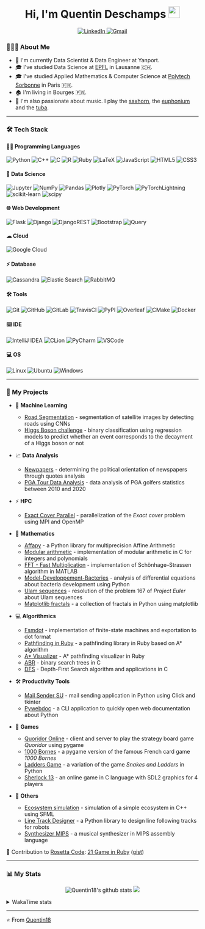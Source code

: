 <h1 align="center">Hi, I'm Quentin Deschamps <img src = "https://raw.githubusercontent.com/MartinHeinz/MartinHeinz/master/wave.gif" width = 30></h1>

<p align="center">
    <a target="_blank" href="https://www.linkedin.com/in/quentin-deschamps18/">
        <img alt="LinkedIn" src="https://img.shields.io/badge/LinkedIn-0077B5?style=for-the-badge&logo=linkedin&logoColor=white"/>
    </a>
    <a target="_blank" href="mailto:quentindeschamps18@gmail.com">
        <img alt="Gmail" src="https://img.shields.io/badge/Gmail-D14836?style=for-the-badge&logo=gmail&logoColor=white" />
    </a>
</p>

<!-- Badges: https://github.com/alexandresanlim/Badges4-README.md-Profile -->

### 👨🏻‍💻 About Me

- 💼 I'm currently Data Scientist & Data Engineer at Yanport.
- 🎓 I've studied Data Science at [EPFL](https://www.epfl.ch/fr/) in Lausanne 🇨🇭.
- 🎓 I've studied Applied Mathematics & Computer Science at [Polytech Sorbonne](https://www.polytech.sorbonne-universite.fr) in Paris 🇫🇷.
- 🏠 I'm living in Bourges 🇫🇷.
- 🎵 I'm also passionate about music. I play the [saxhorn](https://en.wikipedia.org/wiki/Saxhorn), the [euphonium](https://en.wikipedia.org/wiki/Euphonium) and the [tuba](https://en.wikipedia.org/wiki/Tuba).

---

### 🛠 Tech Stack

#### 👩‍💻 Programming Languages

<p>
    <img alt="Python" src="https://img.shields.io/badge/Python-FFD43B?style=for-the-badge&logo=python&logoColor=blue"/>
    <img alt="C++" src="https://img.shields.io/badge/C%2B%2B-00599C?style=for-the-badge&logo=c%2B%2B&logoColor=white"/>
    <img alt="C" src="https://img.shields.io/badge/C-00599C?style=for-the-badge&logo=c&logoColor=white"/>
    <img alt="R" src="https://img.shields.io/badge/R-276DC3?style=for-the-badge&logo=r&logoColor=white"/>
    <img alt="Ruby" src="https://img.shields.io/badge/Ruby-CC342D?style=for-the-badge&logo=ruby&logoColor=white"/>
    <img alt="LaTeX" src="https://img.shields.io/badge/LaTeX-47A141?style=for-the-badge&logo=LaTeX&logoColor=white"/>
    <img alt="JavaScript" src="https://img.shields.io/badge/JavaScript-323330?style=for-the-badge&logo=javascript&logoColor=F7DF1E"/>
    <img alt="HTML5" src="https://img.shields.io/badge/HTML5-E34F26?style=for-the-badge&logo=html5&logoColor=white"/>
    <img alt="CSS3" src="https://img.shields.io/badge/CSS3-1572B6?style=for-the-badge&logo=css3&logoColor=white"/>
</p>

#### 🤖 Data Science

<p>
    <img alt="Jupyter" src="https://img.shields.io/badge/Jupyter-F37626.svg?&style=for-the-badge&logo=Jupyter&logoColor=white" />
    <img alt="NumPy" src="https://img.shields.io/badge/Numpy-777BB4?style=for-the-badge&logo=numpy&logoColor=white" />
    <img alt="Pandas" src="https://img.shields.io/badge/Pandas-2C2D72?style=for-the-badge&logo=pandas&logoColor=white" />
    <img alt="Plotly" src="https://img.shields.io/badge/Plotly-239120?style=for-the-badge&logo=plotly&logoColor=white" />
    <img alt="PyTorch" src="https://img.shields.io/badge/PyTorch-EE4C2C?style=for-the-badge&logo=PyTorch&logoColor=white" />
    <img alt="PyTorchLightning" src="https://img.shields.io/badge/PyTorchLightning-792EE5?style=for-the-badge&logo=PyTorchLightning&logoColor=white" />
    <img alt="scikit-learn" src="https://img.shields.io/badge/scikit_learn-F7931E?style=for-the-badge&logo=scikit-learn&logoColor=white" />
    <img alt="scipy" src="https://img.shields.io/badge/SciPy-654FF0?style=for-the-badge&logo=SciPy&logoColor=white" />
</p>

#### 🌐 Web Development

<p>
    <img alt="Flask" src="https://img.shields.io/badge/Flask-000000?style=for-the-badge&logo=flask&logoColor=white"/>
    <img alt="Django" src="https://img.shields.io/badge/Django-092E20?style=for-the-badge&logo=django&logoColor=green"/>
    <img alt="DjangoREST" src="https://img.shields.io/badge/django%20rest-ff1709?style=for-the-badge&logo=django&logoColor=white"/>
    <img alt="Bootstrap" src="https://img.shields.io/badge/Bootstrap-563D7C?style=for-the-badge&logo=bootstrap&logoColor=white"/>
    <img alt="jQuery" src="https://img.shields.io/badge/jQuery-0769AD?style=for-the-badge&logo=jquery&logoColor=white"/>
</p>

#### ☁ Cloud

<p>
    <img alt="Google Cloud" src="https://img.shields.io/badge/Google_Cloud-4285F4?style=for-the-badge&logo=google-cloud&logoColor=white" />
</p>

#### ⚡️ Database

<p>
    <img alt="Cassandra" src="https://img.shields.io/badge/Cassandra-1287B1?style=for-the-badge&logo=apache%20cassandra&logoColor=white">
    <img alt="Elastic Search" src="https://img.shields.io/badge/Elastic_Search-005571?style=for-the-badge&logo=elasticsearch&logoColor=white">
    <img alt="RabbitMQ" src="https://img.shields.io/badge/rabbitmq-%23FF6600.svg?&style=for-the-badge&logo=rabbitmq&logoColor=white">
</p>

#### 🛠️ Tools

<p>
    <img alt="Git" src="https://img.shields.io/badge/GIT-E44C30?style=for-the-badge&logo=git&logoColor=white"/>
    <img alt="GitHub" src="https://img.shields.io/badge/GitHub-100000?style=for-the-badge&logo=github&logoColor=white"/>
    <img alt="GitLab" src="https://img.shields.io/badge/GitLab-330F63?style=for-the-badge&logo=gitlab&logoColor=white"/>
    <img alt="TravisCI" src="https://img.shields.io/badge/travis_CI-3EAAAF?style=for-the-badge&logo=travisci&logoColor=white"/>
    <img alt="PyPI" src="https://img.shields.io/badge/pypi-3775A9?style=for-the-badge&logo=pypi&logoColor=white" />
    <img alt="Overleaf" src="https://img.shields.io/badge/Overleaf-47A141?style=for-the-badge&logo=Overleaf&logoColor=white" />
    <img alt="CMake" src="https://img.shields.io/badge/CMake-064F8C?style=for-the-badge&logo=cmake&logoColor=white" />
    <img alt="Docker" src="https://img.shields.io/badge/Docker-2CA5E0?style=for-the-badge&logo=docker&logoColor=white" />
</p>

#### ⌨️ IDE

<p>
    <img alt="IntelliJ IDEA" src="https://img.shields.io/badge/IntelliJ_IDEA-000000.svg?style=for-the-badge&logo=intellij-idea&logoColor=white"/>
    <img alt="CLion" src="https://img.shields.io/badge/CLion-000000?style=for-the-badge&logo=clion&logoColor=white"/>
    <img alt="PyCharm" src="https://img.shields.io/badge/PyCharm-000000.svg?&style=for-the-badge&logo=PyCharm&logoColor=white"/>
    <img alt="VSCode" src="https://img.shields.io/badge/VSCode-0078D4?style=for-the-badge&logo=visual%20studio%20code&logoColor=white"/>
</p>

#### 💻 OS

<p>
    <img alt="Linux" src="https://img.shields.io/badge/Linux-FCC624?style=for-the-badge&logo=linux&logoColor=black" />
    <img alt="Ubuntu" src="https://img.shields.io/badge/Ubuntu-E95420?style=for-the-badge&logo=ubuntu&logoColor=white"/>
    <img alt="Windows" src="https://img.shields.io/badge/Windows-0078D6?style=for-the-badge&logo=windows&logoColor=white"/>
</p>

---

### 🚀 My Projects

- 🤖 **Machine Learning**

    * [Road Segmentation](https://github.com/Quentin18/road-segmentation) - segmentation of satellite images by detecting roads using CNNs
    * [Higgs Boson challenge](https://github.com/Quentin18/higgs-boson-challenge) - binary classification using regression models to predict whether an event corresponds to the decayment of a Higgs boson or not

- 📈 **Data Analysis**

    * [Newpapers](https://quentin18.github.io/newspapers/) - determining the political orientation of newspapers through quotes analysis
    * [PGA Tour Data Analysis](https://quentin18.github.io/pga-tour/) - data analysis of PGA golfers statistics between 2010 and 2020

- ⚡ **HPC**

    * [Exact Cover Parallel](https://github.com/Quentin18/exact-cover-parallel) - parallelization of the *Exact cover* problem using MPI and OpenMP

- 🔢 **Mathematics**

    * [Affapy](https://gitlab.lip6.fr/hilaire/affapy) - a Python library for multiprecision Affine Arithmetic
    * [Modular arithmetic](https://github.com/Quentin18/modular-arithmetic) - implementation of modular arithmetic in C for integers and polynomials
    * [FFT - Fast Multiplication](https://github.com/Quentin18/fft-fast-multiplication) - implementation of Schönhage–Strassen algorithm in MATLAB
    * [Model-Developpement-Bacteries](https://github.com/Quentin18/Model-Developpement-Bacteries) - analysis of differential equations about bacteria development using Python
    * [Ulam sequences](https://github.com/Quentin18/ulam-sequences) - resolution of the problem 167 of *Project Euler* about Ulam sequences
    * [Matplotlib fractals](https://github.com/Quentin18/Matplotlib-fractals) - a collection of fractals in Python using matplotlib

- 💻 **Algorithmics**

    * [Fsmdot](https://github.com/Quentin18/fsmdot) - implementation of finite-state machines and exportation to dot format
    * [Pathfinding in Ruby](https://github.com/Quentin18/pathfinding.rb) - a pathfinding library in Ruby based on A* algorithm
    * [A* Visualizer](https://github.com/Quentin18/astar-visualizer) - A* pathfinding visualizer in Ruby
    * [ABR](https://github.com/Quentin18/ABR) - binary search trees in C
    * [DFS](https://github.com/Quentin18/DFS) - Depth-First Search algorithm and applications in C

- 🛠 **Productivity Tools**

    * [Mail Sender SU](https://github.com/Quentin18/Mail-Sender-Sorbonne-Universite) - mail sending application in Python using Click and tkinter
    * [Pywebdoc](https://github.com/Quentin18/pywebdoc) - a CLI application to quickly open web documentation about Python

- 🎲 **Games**

    * [Quoridor Online](https://github.com/Quentin18/Quoridor-Online) - client and server to play the strategy board game *Quoridor* using pygame
    * [1000 Bornes](https://github.com/Quentin18/1000-Bornes) - a pygame version of the famous French card game *1000 Bornes*
    * [Ladders Game](https://github.com/Quentin18/Ladders-Game) - a variation of the game *Snakes and Ladders* in Python
    * [Sherlock 13](https://github.com/Quentin18/Sherlock13) - an online game in C language with SDL2 graphics for 4 players

- 📌 **Others**

    * [Ecosystem simulation](https://github.com/Quentin18/ecosystem) - simulation of a simple ecosystem in C++ using SFML
    * [Line Track Designer](https://github.com/Quentin18/Line-Track-Designer) - a Python library to design line following tracks for robots
    * [Synthesizer MIPS](https://github.com/Quentin18/Synthesizer-MIPS) - a musical synthesizer in MIPS assembly language

🔗 Contribution to [Rosetta Code](http://rosettacode.org/wiki/Rosetta_Code): [21 Game in Ruby](http://rosettacode.org/wiki/21_Game#Ruby) ([gist](https://gist.github.com/Quentin18/095ad051a84028c7ca65762c07730ef8))

---

### 📊 My Stats

<!-- https://github.com/anuraghazra/github-readme-stats -->

<p align = "center">
    <img src="https://github-readme-stats.vercel.app/api?username=Quentin18&hide=prs,issues,contribs&include_all_commits=true&show_icons=true&theme=radical" alt="Quentin18's github stats" />
    <img src="https://github-readme-stats.vercel.app/api/top-langs/?username=Quentin18&layout=compact&theme=radical" />
</p>

<details>
<summary>WakaTime stats</summary>

![Waka Readme](https://github.com/Quentin18/Quentin18/workflows/Waka%20Readme/badge.svg)

<!--START_SECTION:waka-->
![Code Time](http://img.shields.io/badge/Code%20Time-2%2C081%20hrs%2044%20mins-blue)

![Lines of code](https://img.shields.io/badge/From%20Hello%20World%20I%27ve%20Written-924%20Thousand%20lines%20of%20code-blue)

**🐱 My GitHub Data** 

> 🏆 250 Contributions in the Year 2022
 > 
> 📦 560.6 kB Used in GitHub's Storage 
 > 
> 💼 Opted to Hire
 > 
> 📜 28 Public Repositories 
 > 
> 🔑 21 Private Repositories  
 > 
**I'm a Night 🦉** 

```text
🌞 Morning    47 commits     ██░░░░░░░░░░░░░░░░░░░░░░░   8.26% 
🌆 Daytime    229 commits    ██████████░░░░░░░░░░░░░░░   40.25% 
🌃 Evening    201 commits    ████████░░░░░░░░░░░░░░░░░   35.33% 
🌙 Night      92 commits     ████░░░░░░░░░░░░░░░░░░░░░   16.17%

```
📅 **I'm Most Productive on Saturday** 

```text
Monday       75 commits     ███░░░░░░░░░░░░░░░░░░░░░░   13.18% 
Tuesday      44 commits     ██░░░░░░░░░░░░░░░░░░░░░░░   7.73% 
Wednesday    66 commits     ███░░░░░░░░░░░░░░░░░░░░░░   11.6% 
Thursday     86 commits     ███░░░░░░░░░░░░░░░░░░░░░░   15.11% 
Friday       102 commits    ████░░░░░░░░░░░░░░░░░░░░░   17.93% 
Saturday     122 commits    █████░░░░░░░░░░░░░░░░░░░░   21.44% 
Sunday       74 commits     ███░░░░░░░░░░░░░░░░░░░░░░   13.01%

```


📊 **This Week I Spent My Time On** 

```text
⌚︎ Time Zone: Europe/Paris

💬 Programming Languages: 
Java                     22 hrs              █████████████░░░░░░░░░░░░   53.33% 
Python                   17 hrs 54 mins      ██████████░░░░░░░░░░░░░░░   43.42% 
JSON                     32 mins             ░░░░░░░░░░░░░░░░░░░░░░░░░   1.3% 
XML                      28 mins             ░░░░░░░░░░░░░░░░░░░░░░░░░   1.13% 
C++                      13 mins             ░░░░░░░░░░░░░░░░░░░░░░░░░   0.53%

🔥 Editors: 
IntelliJ                 41 hrs 15 mins      █████████████████████████   100.0%

💻 Operating System: 
Linux                    41 hrs 15 mins      █████████████████████████   100.0%

```

**I Mostly Code in Python** 

```text
Python                   17 repos            ████████░░░░░░░░░░░░░░░░░   33.33% 
C++                      14 repos            ██████░░░░░░░░░░░░░░░░░░░   27.45% 
C                        5 repos             ██░░░░░░░░░░░░░░░░░░░░░░░   9.8% 
HTML                     4 repos             ██░░░░░░░░░░░░░░░░░░░░░░░   7.84% 
Jupyter Notebook         3 repos             █░░░░░░░░░░░░░░░░░░░░░░░░   5.88%

```



 Last Updated on 24/12/2022 01:29:57 UTC
<!--END_SECTION:waka-->

</details>

---
⭐️ From [Quentin18](https://github.com/Quentin18)
